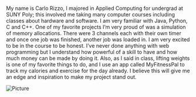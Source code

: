 # 
	
My name is Carlo Rizzo, I majored in Applied Computing for undergrad at SUNY Poly; this involved me taking many computer courses including classes about hardware and software. I am very familiar with Java, Python, C and C++. One of my favorite projects I’m very proud of was a simulation of memory allocations. There were 3 channels each with their own timer and once one job was finished, another job was loaded in. 
I am very excited to be in the course to be honest. I’ve never done anything with web programming but I understand how powerful of a skill to have and how much money can be made by doing it. Also, as I said in class, lifting weights is one of my favorite things to do, and I use an app called MyFitnessPal to track my calories and exercise for the day already. I believe this will give me an edge and inspiration to make my project stand out.

![Picture](74381933_158492578573683_8951679745808924672_n.jpg)
